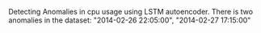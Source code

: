 Detecting Anomalies in cpu usage using LSTM autoencoder.
There is two anomalies in the dataset:
        "2014-02-26 22:05:00",
        "2014-02-27 17:15:00"
